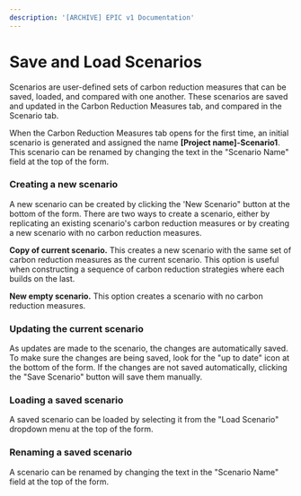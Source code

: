 ```yaml
---
description: '[ARCHIVE] EPIC v1 Documentation'
---
```


# Save and Load Scenarios

Scenarios are user-defined sets of carbon reduction measures that can be saved, loaded, and compared with one another. These scenarios are saved and updated in the Carbon Reduction Measures tab, and compared in the Scenario tab.

When the Carbon Reduction Measures tab opens for the first time, an initial scenario is generated and assigned the name **\[Project name]-Scenario1**. This scenario can be renamed by changing the text in the "Scenario Name" field at the top of the form.

### Creating a new scenario

A new scenario can be created by clicking the 'New Scenario" button at the bottom of the form. There are two ways to create a scenario, either by replicating an existing scenario's carbon reduction measures or by creating a new scenario with no carbon reduction measures.

**Copy of current scenario.** This creates a new scenario with the same set of carbon reduction measures as the current scenario. This option is useful when constructing a sequence of carbon reduction strategies where each builds on the last.

**New empty scenario.** This option creates a scenario with no carbon reduction measures.

### Updating the current scenario

As updates are made to the scenario, the changes are automatically saved. To make sure the changes are being saved, look for the "up to date" icon at the bottom of the form. If the changes are not saved automatically, clicking the "Save Scenario" button will save them manually.

### Loading a saved scenario

A saved scenario can be loaded by selecting it from the "Load Scenario" dropdown menu at the top of the form.

### Renaming a saved scenario

A scenario can be renamed by changing the text in the "Scenario Name" field at the top of the form.
